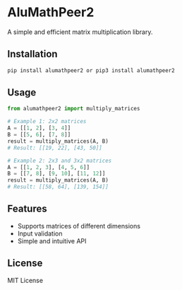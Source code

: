 # AluMathPeer2

A simple and efficient matrix multiplication library.

## Installation

```bash
pip install alumathpeer2 or pip3 install alumathpeer2
```

## Usage

```python
from alumathpeer2 import multiply_matrices

# Example 1: 2x2 matrices
A = [[1, 2], [3, 4]]
B = [[5, 6], [7, 8]]
result = multiply_matrices(A, B)
# Result: [[19, 22], [43, 50]]

# Example 2: 2x3 and 3x2 matrices
A = [[1, 2, 3], [4, 5, 6]]
B = [[7, 8], [9, 10], [11, 12]]
result = multiply_matrices(A, B)
# Result: [[58, 64], [139, 154]]
```

## Features

- Supports matrices of different dimensions
- Input validation
- Simple and intuitive API

## License

MIT License
